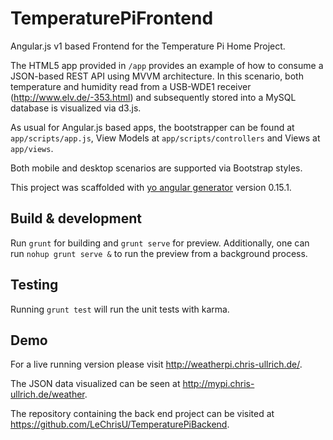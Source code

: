 # TemperaturePiFrontend

Angular.js v1 based Frontend for the Temperature Pi Home Project.

The HTML5 app provided in `/app` provides an example of how to consume a JSON-based REST API using MVVM architecture. In this scenario, both temperature and humidity read from a USB-WDE1 receiver (http://www.elv.de/-353.html) and subsequently stored into a MySQL database is visualized via d3.js.

As usual for Angular.js based apps, the bootstrapper can be found at `app/scripts/app.js`, View Models at `app/scripts/controllers` and Views at `app/views`.

Both mobile and desktop scenarios are supported via Bootstrap styles.

This project was scaffolded with [yo angular generator](https://github.com/yeoman/generator-angular)
version 0.15.1.

## Build & development

Run `grunt` for building and `grunt serve` for preview. Additionally, one can run `nohup grunt serve &` to run the preview from a background process.

## Testing

Running `grunt test` will run the unit tests with karma.

## Demo

For a live running version please visit http://weatherpi.chris-ullrich.de/.

The JSON data visualized can be seen at http://mypi.chris-ullrich.de/weather.

The repository containing the back end project can be visited at https://github.com/LeChrisU/TemperaturePiBackend.
